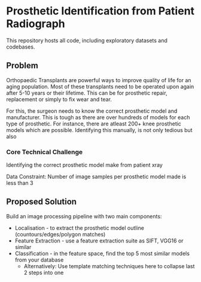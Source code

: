 # Prosthetic Identification from Patient Radiograph

This repository hosts all code, including exploratory datasets and codebases. 

## Problem
Orthopaedic Transplants are powerful ways to improve quality of life for an aging population. Most of these transplants need to be operated upon again after 5-10 years or their lifetime. This can be for prosthetic repair, replacement or simply to fix wear and tear. 


For this, the surgeon needs to know the correct prosthetic model and manufacturer. This is tough as there are over hundreds of models for each type of prosthetic. For instance, there are atleast 200+ knee prosthetic models which are possible. Identifying this manually, is not only tedious but also

### Core Technical Challenge
Identifying the correct prosthetic model make from patient xray

Data Constraint: Number of image samples per prosthetic model made is less than 3

## Proposed Solution

Build an image processing pipeline with two main components: 
- Localisation - to extract the prosthetic model outline (countours/edges/polygon matches) 
- Feature Extraction - use a feature extraction suite as SIFT, VGG16 or similar 
- Classification - in the feature space, find the top 5 most similar models from your database
  - Alternatively: Use template matching techniques here to collapse last 2 steps into one
